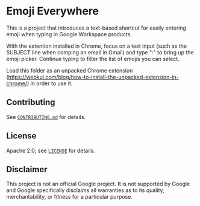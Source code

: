 # Emoji Everywhere

This is a project that introduces a text-based shortcut
for easily entering emoji when typing in Google
Workspace products.

With the extention installed in Chrome, focus on a text input
(such as the SUBJECT line when comping an email in Gmail) and
type ":" to bring up the emoji picker. Continue typing to filter
the list of emojis you can select.

Load this folder as an unpacked Chrome extension
(https://webkul.com/blog/how-to-install-the-unpacked-extension-in-chrome/)
in order to use it.

## Contributing

See [`CONTRIBUTING.md`](CONTRIBUTING.md) for details.

## License

Apache 2.0; see [`LICENSE`](LICENSE) for details.

## Disclaimer

This project is not an official Google project. It is not supported by
Google and Google specifically disclaims all warranties as to its quality,
merchantability, or fitness for a particular purpose.
